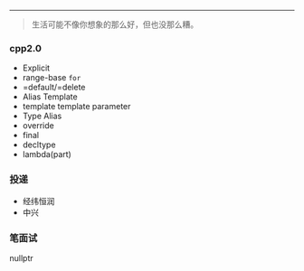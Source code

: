 ---------
> 生活可能不像你想象的那么好，但也没那么糟。

### cpp2.0
- Explicit
- range-base `for`
- =default/=delete
- Alias Template
- template template parameter
- Type Alias
- override
- final
- decltype
- lambda(part)
### 投递
- 经纬恒润
- 中兴
### 笔面试
nullptr

